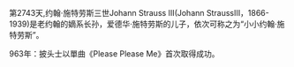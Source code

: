 第2743天,约翰·施特劳斯三世Johann Strauss III(Johann StraussⅢ，1866-1939)是老约翰的嫡系长孙，爱德华·施特劳斯的儿子，依次可称之为“小小约翰·施特劳斯”。

963年：披头士以單曲《Please Please Me》首次取得成功。